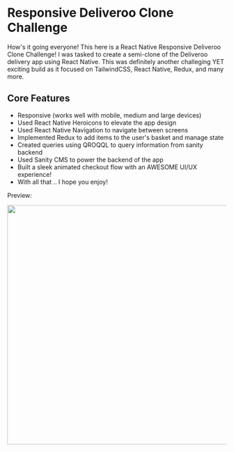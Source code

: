 # Responsive Deliveroo Clone Challenge

How's it going everyone! This here is a React Native Responsive Deliveroo Clone Challenge! I was tasked to create a semi-clone of the Deliveroo delivery app using React Native. This was definitely another challeging YET exciting build as it focused on TailwindCSS, React Native, Redux, and many more.

## Core Features

- Responsive (works well with mobile, medium and large devices)
- Used React Native Heroicons to elevate the app design
- Used React Native Navigation to navigate between screens
- Implemented Redux to add items to the user's basket and manage state
- Created queries using QROQQL to query information from sanity backend
- Used Sanity CMS to power the backend of the app
- Built a sleek animated checkout flow with an AWESOME UI/UX experience!
- With all that .. I hope you enjoy!


Preview:
<p align="center" width="100">
<img src="" width="650" height="550"/>
</p>
